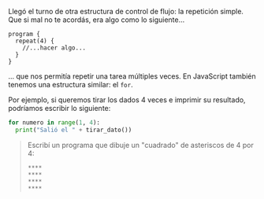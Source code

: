 Llegó el turno de otra estructura de control de flujo: la repetición simple. Que si mal no te acordás, era algo como lo siguiente...

```gobstones
program {
  repeat(4) {
    //...hacer algo...
  }
}
```

... que nos permitía repetir una tarea múltiples veces. En JavaScript también tenemos una estructura similar: el `for`.

Por ejemplo, si queremos tirar los dados 4 veces e imprimir su resultado, podríamos escribir lo siguiente:

```python
for numero in range(1, 4):
  print("Salió el " + tirar_dato())
```

> Escribí un programa que dibuje un "cuadrado" de asteriscos de 4 por 4:
>
> ```
> ****
> ****
> ****
> ****
>```

